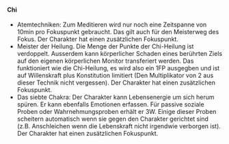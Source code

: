#### Chi

* Atemtechniken: Zum Meditieren wird nur noch eine Zeitspanne von 10min pro Fokuspunkt gebraucht. Das gilt auch für
den Meisterweg des Fokus. Der Charakter hat einen zusätzlichen Fokuspunkt.
* Meister der Heilung. Die Menge der Punkte der Chi-Heilung ist verdoppelt. Ausserdem kann körperlicher Schaden eines
berührten Ziels auf den eigenen körperlichen Monitor transferiert werden. Das funktioniert wie die Chi-Heilung, es
wird also ein 1FP ausgegben und ist auf Willenskraft plus Konstitution limitiert (Den Multiplikator von 2 aus dieser
Technik nicht vergessen). Der Charakter hat einen zusätzlichen Fokuspunkt.
* Das siebte Chakra: Der Charakter kann Lebensenergie um sich herum spüren. Er kann ebenfalls Emotionen erfassen.
Für passive soziale Proben oder Wahrnehmungsproben erhält er 3W. Einige dieser Proben scheitern automatisch wenn sie
gegen den Charakter gerichtet sind (z.B. Anschleichen wenn die Lebenskraft nicht irgendwie verborgen ist).
Der Charakter hat einen zusätzlichen Fokuspunkt.
